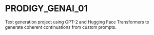 # PRODIGY_GENAI_01
Text generation project using GPT-2 and Hugging Face Transformers to generate coherent continuations from custom prompts.
